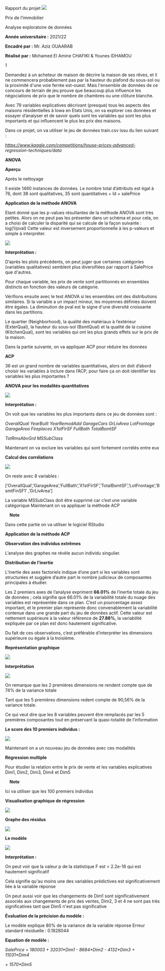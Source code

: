 ﻿Rapport du projet ![](Aspose.Words.85108eee-c6e4-4c45-a20e-44388fc86b7c.001.jpeg)

Prix de l’immobilier 

Analyse exploratoire de données 

**Année universitaire :** 2021/22 

**Encadré par :** Mr. Aziz OUAARAB 

**Réalisé par :** Mohamed El Amine CHAFIKI & Younes IDHAMOU

1 

Demandez à un acheteur de maison de décrire la maison de ses rêves, et il ne commencera probablement pas par la hauteur du plafond du sous-sol ou la proximité d'une voie ferrée est-ouest. Mais l'ensemble de données de ce concours de terrain de jeu prouve que  beaucoup  plus  influence  les  négociations  de  prix  que  le nombre de chambres ou une clôture blanche. 

Avec 79 variables explicatives décrivant (presque) tous les aspects des maisons résidentielles à Iowa en Etats Unis, on va explorer ces données et essayer d’analyser et de savoir quels sont les variables qui sont les plus importants et qui influencent le plus les prix des maisons. 

Dans ce projet, on va utiliser le jeu de données train.csv issu du lien suivant : 

*https://www.kaggle.com/competitions/house-prices-advanced- regression-techniques/data* 

**ANOVA**

**Aperçu** 

Après le nettoyage 

Il existe 1460 instances de données. Le nombre total d’attributs est égal à 76, dont 38 sont qualitatives, 35 sont quantitatives + Id + salePrice 

**Application de la méthode ANOVA** 

Etant donné que les p-values résultantes de la méthode ANOVA sont très petites. Alors on ne peut pas les présenter dans un schéma et pour cela, on a choisi de calculer la disparité qui se calcule de la façon suivante : log(1/pval) Cette  valeur  est  inversement  proportionnelle  à  les  p-valeurs  et  simple  à interpréter. 

![](Aspose.Words.85108eee-c6e4-4c45-a20e-44388fc86b7c.002.png)

**Interprétation :** 

D’après les plots précédents, on peut juger que certaines catégories (variables qualitatives) semblent plus diversifiées par rapport à SalePrice que d'autres. 

Pour chaque variable, les prix de vente sont partitionnés en ensembles distincts en fonction des valeurs de catégorie. 

Vérifions ensuite avec le test ANOVA si les ensembles ont des distributions similaires. Si la variable a un impact mineur, les moyennes définies doivent être égales. La diminution de pval est le signe d'une diversité croissante dans les partitions. 

Le quartier (Neighborhood), la qualité des matériaux à l’extérieur (ExterQual), la hauteur du sous-sol (BsmtQual) et la qualité de la cuisine (KitchenQual),  sont les variables qui ont les plus grands effets sur le prix de la maison. 

Dans la partie suivante, on va appliquer ACP pour réduire les données 

**ACP** 

36 est un grand nombre de variables quantitatives, alors on doit d’abord choisir les variables à inclure dans l’ACP, pour faire ça on doit identifier les variables les plus importantes ?

**ANOVA pour les modalités quantitatives**

![](Aspose.Words.85108eee-c6e4-4c45-a20e-44388fc86b7c.003.png)

**Interprétation :**

On voit que les variables les plus importants dans ce jeu de données sont : 

*OverallQual  YearBuilt  YearRemodAdd GarageCars  GrLivArea  LotFrontage GarageArea  Fireplaces  X1stFlrSF FullBath  TotalBsmtSF* 

*TotRmsAbvGrd  MSSubClass* 

Maintenant on va exclure les variables qui sont fortement corrélés entre eux 

**Calcul des corrélations** 

![](Aspose.Words.85108eee-c6e4-4c45-a20e-44388fc86b7c.004.png)

On reste avec 8 variables :  

[‘OverallQual’,’GarageArea’,’FullBath’,’X1stFlrSF’,’TotalBsmtSF’,’LotFrontage’,’BsmtFinSF1’ ,’GrLivArea’] 

La variable MSSubClass doit être supprimé car c’est une variable catégorique Maintenant on va appliquer la méthode ACP 

`  `**Note** 

Dans cette partie on va utiliser le logiciel RStudio 


**Application de la méthode ACP** 

**Observation des individus extrêmes** 

L’analyse des graphes ne révèle aucun individu singulier. 

**Distribution de l’inertie** 

L’inertie des axes factoriels indique d’une part si les variables sont structurées  et  suggère  d’autre  part  le  nombre  judicieux  de composantes principales à étudier. 

Les 2 premiers axes de l’analyse expriment **66.01%** de l’inertie totale du jeu de données  ;  cela  signifie  que  66.01%  de  la  variabilité  totale  du  nuage  des variables est représentée dans ce plan. C’est un pourcentage assez important, et le premier plan représente donc convenablement la variabilité contenue dans une grande part du jeu de données actif. Cette valeur est nettement supérieure à la valeur référence de **27.88%**, la variabilité expliquée par ce plan est donc hautement significative. 

Du  fait  de  ces  observations,  c’est  préférable  d’interpréter  les  dimensions supérieure ou égale à la troisième. 

**Représentation graphique** 

![](Aspose.Words.85108eee-c6e4-4c45-a20e-44388fc86b7c.005.jpeg)

**Interprétation** 

![](Aspose.Words.85108eee-c6e4-4c45-a20e-44388fc86b7c.006.png)

On remarque que les 2 premières dimensions ne rendent compte que de 74% de la variance totale 

Tant que les 5 premières dimensions redent compte de 90,56% de la variance totale. 

Ce qui veut dire que les 8 variables peuvent être remplacés par les 5 premières composantes tout en préservant la quasi-totalité de l’information 

**Le score des 10 premiers individus :** 

![](Aspose.Words.85108eee-c6e4-4c45-a20e-44388fc86b7c.007.png)

Maintenant on a un nouveau jeu de données avec ces modalités  


**Régression multiple** 

Pour étudier la relation entre le prix de vente et les variables explicatives Dim1, Dim2, Dim3, Dim4 et Dim5 

`  `**Note** 

Ici va utiliser que les 100 premiers individus 

**Visualisation graphique de régression** 

![](Aspose.Words.85108eee-c6e4-4c45-a20e-44388fc86b7c.008.jpeg)

**Graphe des résidus** 

![](Aspose.Words.85108eee-c6e4-4c45-a20e-44388fc86b7c.009.jpeg)

**Le modèle** 

![](Aspose.Words.85108eee-c6e4-4c45-a20e-44388fc86b7c.010.png)

**Interprétation :** 

On peut voir que la valeur p de la statistique F est < 2.2e-16 qui est hautement significatif 

Cela signifie qu'au moins une des variables prédictives est significativement liée à la variable réponse 

On  peut  aussi  voir  que  les  changements  de  Dim1  sont  significativement associés aux changements de prix des ventes, Dim2, 3 et 4 ne sont pas très significatives tant que Dim5 n'est pas significative 

**Évaluation de la précision du modèle :** 

Le modèle explique 80% de la variance de la variable réponse Erreur standard résiduelle : 0.1828044 

**Equation de modèle :**  

*SalePrice = 180003 + 32031\*Dim1 - 8684\*Dim2 - 4132\*Dim3 + 11031\*Dim4*  

*+ 1570\*Dim5* 
